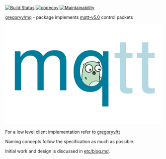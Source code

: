 [![Build Status](https://travis-ci.org/gregoryv/mq.svg?branch=main)](https://travis-ci.org/gregoryv/mq)
[![codecov](https://codecov.io/gh/gregoryv/mq/branch/main/graph/badge.svg?token=145HJT7OBO)](https://codecov.io/gh/gregoryv/mq)
[![Maintainability](https://api.codeclimate.com/v1/badges/300e2eb0bba8a56ec445/maintainability)](https://codeclimate.com/github/gregoryv/mq/maintainability)

[gregoryv/mq](https://pkg.go.dev/github.com/gregoryv/mq) - package implements
[mqtt-v5.0](https://docs.oasis-open.org/mqtt/mqtt/v5.0/os/mqtt-v5.0-os.html) control
packets

<img src="./etc/logo.svg" />

For a low level client implementation refer to [gregoryv/tt](https://github.com/gregoryv/tt)

Naming concepts follow the specification as much as possible.

Initial work and design is discussed in [etc/blog.md](./etc/blog.md).
